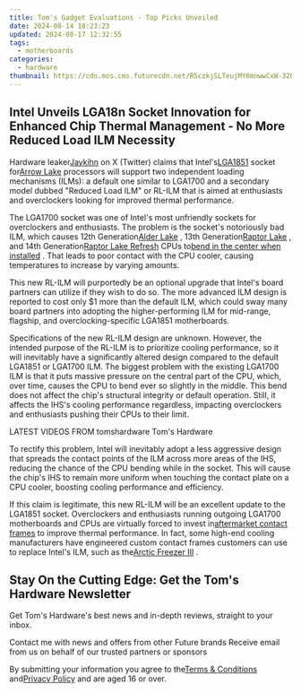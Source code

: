 ```yaml
---
title: Tom's Gadget Evaluations - Top Picks Unveiled
date: 2024-08-14 18:23:23
updated: 2024-08-17 12:32:55
tags:
  - motherboards
categories:
  - hardware
thumbnail: https://cdn.mos.cms.futurecdn.net/R5czkjSLTeujMY6mnwwCxW-320-80.png
---
```


## Intel Unveils LGA18n Socket Innovation for Enhanced Chip Thermal Management - No More Reduced Load ILM Necessity

Hardware leaker[Jaykihn](https://x.com/jaykihn0/status/1808315008000143799) on X (Twitter) claims that Intel's[LGA1851](https://tools.techidaily.com) socket for[Arrow Lake](https://tools.techidaily.com) processors will support two independent loading mechanisms (ILMs): a default one similar to LGA1700 and a secondary model dubbed "Reduced Load ILM" or RL-ILM that is aimed at enthusiasts and overclockers looking for improved thermal performance.

 The LGA1700 socket was one of Intel's most unfriendly sockets for overclockers and enthusiasts. The problem is the socket's notoriously bad ILM, which causes 12th Generation[Alder Lake](https://tools.techidaily.com) , 13th Generation[Raptor Lake](https://tools.techidaily.com) , and 14th Generation[Raptor Lake Refresh](https://tools.techidaily.com) CPUs to[bend in the center when installed](https://tools.techidaily.com) . That leads to poor contact with the CPU cooler, causing temperatures to increase by varying amounts.

 This new RL-ILM will purportedly be an optional upgrade that Intel's board partners can utilize if they wish to do so. The more advanced ILM design is reported to cost only $1 more than the default ILM, which could sway many board partners into adopting the higher-performing ILM for mid-range, flagship, and overclocking-specific LGA1851 motherboards.

 Specifications of the new RL-ILM design are unknown. However, the intended purpose of the RL-ILM is to prioritize cooling performance, so it will inevitably have a significantly altered design compared to the default LGA1851 or LGA1700 ILM. The biggest problem with the existing LGA1700 ILM is that it puts massive pressure on the central part of the CPU, which, over time, causes the CPU to bend ever so slightly in the middle. This bend does not affect the chip's structural integrity or default operation. Still, it affects the IHS's cooling performance regardless, impacting overclockers and enthusiasts pushing their CPUs to their limit.

 LATEST VIDEOS FROM tomshardware Tom's Hardware

 To rectify this problem, Intel will inevitably adopt a less aggressive design that spreads the contact points of the ILM across more areas of the IHS, reducing the chance of the CPU bending while in the socket. This will cause the chip's IHS to remain more uniform when touching the contact plate on a CPU cooler, boosting cooling performance and efficiency.

 If this claim is legitimate, this new RL-ILM will be an excellent update to the LGA1851 socket. Overclockers and enthusiasts running outgoing LGA1700 motherboards and CPUs are virtually forced to invest in[aftermarket contact frames](https://tools.techidaily.com) to improve thermal performance. In fact, some high-end cooling manufacturers have engineered custom contact frames customers can use to replace Intel's ILM, such as the[Arctic Freezer III](https://tools.techidaily.com) .

## Stay On the Cutting Edge: Get the Tom's Hardware Newsletter

 Get Tom's Hardware's best news and in-depth reviews, straight to your inbox.

 Contact me with news and offers from other Future brands  Receive email from us on behalf of our trusted partners or sponsors

 By submitting your information you agree to the[Terms & Conditions](https://futureplc.com/terms-conditions/) and[Privacy Policy](https://futureplc.com/privacy-policy/) and are aged 16 or over.

<ins class="adsbygoogle"
     style="display:block"
     data-ad-format="autorelaxed"
     data-ad-client="ca-pub-7571918770474297"
     data-ad-slot="1223367746"></ins>



<ins class="adsbygoogle"
     style="display:block"
     data-ad-client="ca-pub-7571918770474297"
     data-ad-slot="8358498916"
     data-ad-format="auto"
     data-full-width-responsive="true"></ins>
